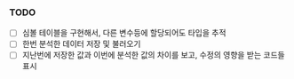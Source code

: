 ### TODO
* [ ] 심볼 테이블을 구현해서, 다른 변수등에 할당되어도 타입을 추적
* [ ] 한번 분석한 데이터 저장 및 불러오기
* [ ] 지난번에 저장한 값과 이번에 분석한 값의 차이를 보고, 수정의 영향을 받는 코드들 표시
